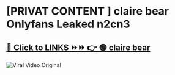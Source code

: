 
 # [PRIVAT CONTENT ] claire bear Onlyfans Leaked n2cn3

## <h2><a href="https://clipsfans.com/claire_bear&ref=git">🔗 Click to LINKS ⏩⏩ 👉 🟢 claire bear </a></h2>

<a href="https://clipsfans.com/claire_bear&ref=git" rel="nofollow" data-target="animated-image.originalLink"><img src="https://i.ibb.co.com/xMMVF88/686577567.gif" alt="Viral Video Original" style="max-width: 100%; display: inline-block;" data-target="animated-image.originalImage"></a>

